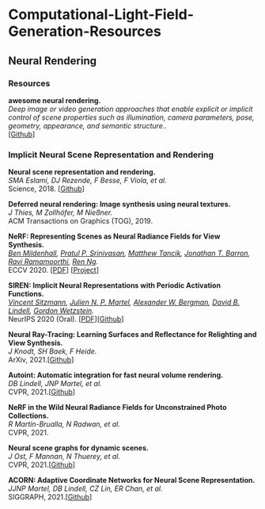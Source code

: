 # Computational-Light-Field-Generation-Resources

## Neural Rendering

### Resources

**awesome neural rendering.**<br>
*Deep image or video generation approaches that enable explicit or implicit control of scene properties such as illumination, camera parameters, pose, geometry, appearance, and semantic structure..*<br>
[[Github](https://github.com/weihaox/awesome-neural-rendering)]
 
### Implicit Neural Scene Representation and Rendering

**Neural scene representation and rendering.**<br>
*SMA Eslami, DJ Rezende, F Besse, F Viola, et al.*<br>
Science, 2018.
[[Github](https://github.com/deepmind/gqn-datasets.)]

**Deferred neural rendering: Image synthesis using neural textures.**<br>
*J Thies, M Zollhöfer, M Nießner.*<br>
ACM Transactions on Graphics (TOG), 2019.

**NeRF: Representing Scenes as Neural Radiance Fields for View Synthesis.**<br>
*[Ben Mildenhall](http://people.eecs.berkeley.edu/~bmild/), [Pratul P. Srinivasan](https://people.eecs.berkeley.edu/~pratul/), [Matthew Tancik](http://www.matthewtancik.com/), [Jonathan T. Barron](https://jonbarron.info/), [Ravi Ramamoorthi](http://cseweb.ucsd.edu/~ravir/), [Ren Ng](https://www2.eecs.berkeley.edu/Faculty/Homepages/yirenng.html).*<br>
ECCV 2020. [[PDF](https://arxiv.org/abs/2003.08934)] [[Project](http://tancik.com/nerf)]

**SIREN: Implicit Neural Representations with Periodic Activation Functions.**<br>
*[Vincent Sitzmann](https://vsitzmann.github.io/), [Julien N. P. Martel](http://www.jmartel.net/), [Alexander W. Bergman](http://alexanderbergman7.github.io/), [David B. Lindell](http://www.davidlindell.com/), [Gordon Wetzstein](https://stanford.edu/~gordonwz/).*<br>
NeurIPS 2020 (Oral). [[PDF](https://arxiv.org/abs/2006.09661)][[Github](http://vsitzmann.github.io/siren/)]

**Neural Ray-Tracing: Learning Surfaces and Reflectance for Relighting and View Synthesis.**<br>
*J Knodt, SH Baek, F Heide.*<br>
ArXiv, 2021.[[Github](https://github.com/princeton-computational-imaging/neural_raytracing)]

**Autoint: Automatic integration for fast neural volume rendering.**<br>
*DB Lindell, JNP Martel, et al.*<br>
CVPR, 2021.[[Github](https://github.com/princeton-computational-imaging/neural-scene-graphs)]

**NeRF in the Wild Neural Radiance Fields for Unconstrained Photo Collections.**<br>
*R Martin-Brualla, N Radwan, et al.*<br>
CVPR, 2021.

**Neural scene graphs for dynamic scenes.**<br>
*J Ost, F Mannan, N Thuerey, et al.*<br>
CVPR, 2021.[[Github](https://github.com/princeton-computational-imaging/neural-scene-graphs)]

**ACORN: Adaptive Coordinate Networks for Neural Scene Representation.**<br>
*JJNP Martel, DB Lindell, CZ Lin, ER Chan, et al.*<br>
SIGGRAPH, 2021.[[Github](https://github.com/computational-imaging/ACORN)]
